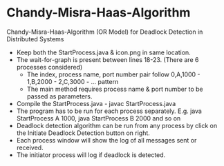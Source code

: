 # Chandy-Misra-Haas-Algorithm
Chandy-Misra-Haas-Algorithm (OR Model) for  Deadlock Detection in Distributed Systems

* Keep both the StartProcess.java & icon.png in same location.
* The wait-for-graph is present between lines 18-23. (There are 6 processes considered)
  * The index, process name, port number pair follow 0,A,1000 - 1,B,2000 - 2,C,3000 - ... pattern
  * The main method requires process name & port number to be passed as parameters.
* Compile the StartProcess.java - javac StartProcess.java
* The program has to be run for each process separately. E.g. java StartProcess A 1000, java StartProcess B 2000 and so on
* Deadlock detection algorithm can be run from any process by click on the Initiate Deadlock Detection button on right.
* Each process window will show the log of all messages sent or received.
* The initiator process will log if deadlock is detected.
